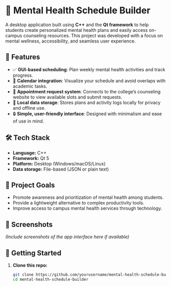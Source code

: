 # 🧠 Mental Health Schedule Builder

A desktop application built using **C++** and the **Qt framework** to help students create personalized mental health plans and easily access on-campus counseling resources. This project was developed with a focus on mental wellness, accessibility, and seamless user experience.

## 🚀 Features

- ✅ **GUI-based scheduling**: Plan weekly mental health activities and track progress.
- 📅 **Calendar integration**: Visualize your schedule and avoid overlaps with academic tasks.
- 🔗 **Appointment request system**: Connects to the college’s counseling website to view available slots and submit requests.
- 💾 **Local data storage**: Stores plans and activity logs locally for privacy and offline use.
- 🔒 **Simple, user-friendly interface**: Designed with minimalism and ease of use in mind.

## 🛠️ Tech Stack

- **Language:** C++
- **Framework:** Qt 5
- **Platform:** Desktop (Windows/macOS/Linux)
- **Data storage:** File-based (JSON or plain text)

## 🎯 Project Goals

- Promote awareness and prioritization of mental health among students.
- Provide a lightweight alternative to complex productivity tools.
- Improve access to campus mental health services through technology.

## 📸 Screenshots

_(Include screenshots of the app interface here if available)_

## 📂 Getting Started

1. **Clone this repo:**
   ```bash
   git clone https://github.com/yourusername/mental-health-schedule-builder.git
   cd mental-health-schedule-builder
